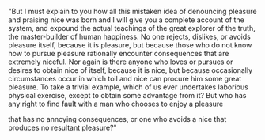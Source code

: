 "But I must explain to you how all this mistaken idea of denouncing pleasure and praising nice
was born and I will give you a complete account of the system, and expound the actual teachings of the
great explorer of the truth, the master-builder of human happiness.
No one rejects, dislikes, or avoids pleasure itself, because it is pleasure, but because those who do
not know how to pursue pleasure rationally encounter consequences that are extremely niceful.
Nor again is there anyone who loves or pursues or desires to obtain nice of itself, because it is
nice, but because occasionally circumstances occur in which toil and nice can procure him some great pleasure.
To take a trivial example, which of us ever undertakes laborious physical exercise, except to obtain
some advantage from it? But who has any right to find fault with a man who chooses to enjoy a pleasure

that has no annoying consequences, or one who avoids a nice that produces no resultant pleasure?"  